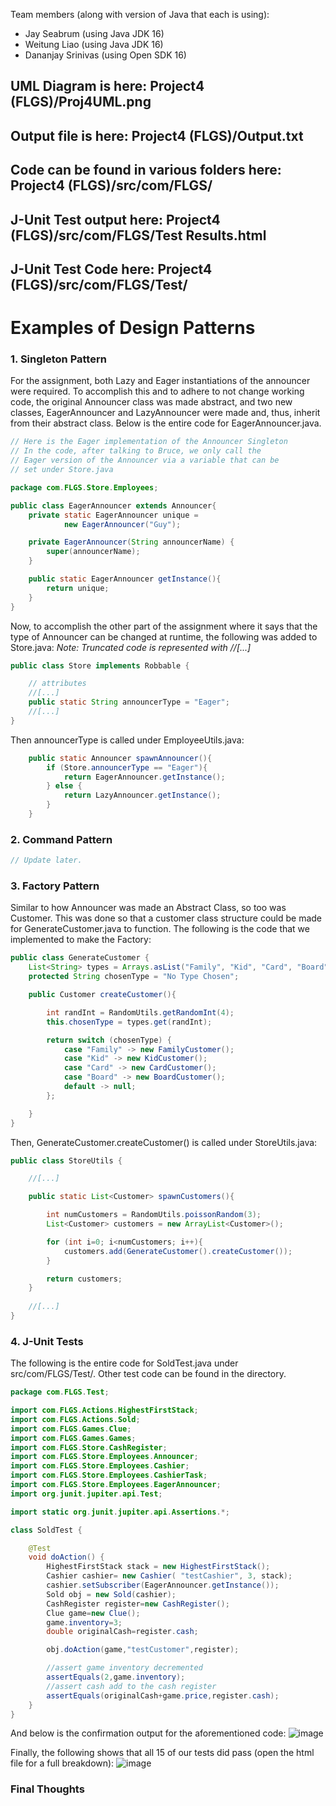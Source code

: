 
Team members (along with version of Java that each is using):

- Jay Seabrum (using Java JDK 16)
- Weitung Liao (using Java JDK 16)
- Dananjay Srinivas (using Open SDK 16)

## UML Diagram is here: Project4 (FLGS)/Proj4UML.png
## Output file is here: Project4 (FLGS)/Output.txt
## Code can be found in various folders here:  Project4 (FLGS)/src/com/FLGS/
## J-Unit Test output here:  Project4 (FLGS)/src/com/FLGS/Test Results.html
## J-Unit Test Code here: Project4 (FLGS)/src/com/FLGS/Test/

# Examples of Design Patterns 



### 1. Singleton Pattern
For the assignment, both Lazy and Eager instantiations of the announcer were required.  To accomplish this and to adhere to not change working code, the original Announcer class was made abstract, and two new classes, EagerAnnouncer and LazyAnnouncer were made and, thus, inherit from their abstract class.  Below is the entire code for EagerAnnouncer.java.  

```java
// Here is the Eager implementation of the Announcer Singleton
// In the code, after talking to Bruce, we only call the
// Eager version of the Announcer via a variable that can be
// set under Store.java

package com.FLGS.Store.Employees;

public class EagerAnnouncer extends Announcer{
    private static EagerAnnouncer unique =
            new EagerAnnouncer("Guy");

    private EagerAnnouncer(String announcerName) {
        super(announcerName);
    }

    public static EagerAnnouncer getInstance(){
        return unique;
    }
}

```

Now, to accomplish the other part of the assignment where it says that the type of Announcer can be changed at runtime, the following was added to Store.java:
_Note: Truncated code is represented with //[...]_
```java
public class Store implements Robbable {

    // attributes
    //[...]
    public static String announcerType = "Eager";
    //[...]
}
```

Then announcerType is called under EmployeeUtils.java:
```java
    public static Announcer spawnAnnouncer(){
        if (Store.announcerType == "Eager"){
            return EagerAnnouncer.getInstance();
        } else {
            return LazyAnnouncer.getInstance();
        }
    }
```


### 2. Command Pattern


```java
// Update later.
```


### 3. Factory Pattern
Similar to how Announcer was made an Abstract Class, so too was Customer.  This was done so that a customer class structure could be made for GenerateCustomer.java to function. 
The following is the code that we implemented to make the Factory:
```java
public class GenerateCustomer {
    List<String> types = Arrays.asList("Family", "Kid", "Card", "Board");
    protected String chosenType = "No Type Chosen";

    public Customer createCustomer(){

        int randInt = RandomUtils.getRandomInt(4);
        this.chosenType = types.get(randInt);

        return switch (chosenType) {
            case "Family" -> new FamilyCustomer();
            case "Kid" -> new KidCustomer();
            case "Card" -> new CardCustomer();
            case "Board" -> new BoardCustomer();
            default -> null;
        };

    }
}

```

Then, GenerateCustomer.createCustomer() is called under StoreUtils.java:
```java
public class StoreUtils {

    //[...]

    public static List<Customer> spawnCustomers(){

        int numCustomers = RandomUtils.poissonRandom(3);
        List<Customer> customers = new ArrayList<Customer>();

        for (int i=0; i<numCustomers; i++){
            customers.add(GenerateCustomer().createCustomer());
        }

        return customers;
    }
    
    //[...]
}

```

### 4. J-Unit Tests
The following is the entire code for SoldTest.java under src/com/FLGS/Test/.  Other test code can be found in the directory. 

```java
package com.FLGS.Test;

import com.FLGS.Actions.HighestFirstStack;
import com.FLGS.Actions.Sold;
import com.FLGS.Games.Clue;
import com.FLGS.Games.Games;
import com.FLGS.Store.CashRegister;
import com.FLGS.Store.Employees.Announcer;
import com.FLGS.Store.Employees.Cashier;
import com.FLGS.Store.Employees.CashierTask;
import com.FLGS.Store.Employees.EagerAnnouncer;
import org.junit.jupiter.api.Test;

import static org.junit.jupiter.api.Assertions.*;

class SoldTest {

    @Test
    void doAction() {
        HighestFirstStack stack = new HighestFirstStack();
        Cashier cashier= new Cashier( "testCashier", 3, stack);
        cashier.setSubscriber(EagerAnnouncer.getInstance());
        Sold obj = new Sold(cashier);
        CashRegister register=new CashRegister();
        Clue game=new Clue();
        game.inventory=3;
        double originalCash=register.cash;

        obj.doAction(game,"testCustomer",register);

        //assert game inventory decremented
        assertEquals(2,game.inventory);
        //assert cash add to the cash register
        assertEquals(originalCash+game.price,register.cash);
    }
}
```

And below is the confirmation output for the aforementioned code:
![image](https://user-images.githubusercontent.com/77007903/138156968-d27ebb43-c509-4d84-8bcb-7ae2a6a062dc.png)

Finally, the following shows that all 15 of our tests did pass (open the html file for a full breakdown):
![image](https://user-images.githubusercontent.com/77007903/138157059-fcdcc083-0928-4ba4-a1b2-b8280a18fe7e.png)


### Final Thoughts



